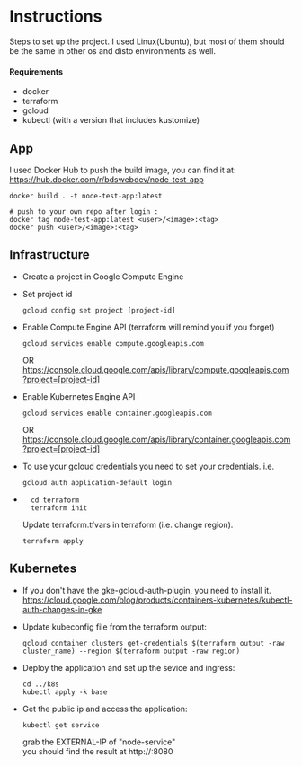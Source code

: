 
# Instructions

Steps to set up the project. I used Linux(Ubuntu), but most of them should be the same in other os and disto environments as well.


#### Requirements
- docker
- terraform
- gcloud
- kubectl (with a version that includes kustomize)

## App

I used Docker Hub to push the build image, you can find it at:
https://hub.docker.com/r/bdswebdev/node-test-app

```
docker build . -t node-test-app:latest 

# push to your own repo after login :
docker tag node-test-app:latest <user>/<image>:<tag>
docker push <user>/<image>:<tag> 
```

## Infrastructure

- Create a project in Google Compute Engine
- Set project id
    ```
    gcloud config set project [project-id]
    ```

- Enable Compute Engine API (terraform will remind you if you forget)
    ```
    gcloud services enable compute.googleapis.com
    ```
    OR
    https://console.cloud.google.com/apis/library/compute.googleapis.com?project=[project-id]

- Enable Kubernetes Engine API
    ```
    gcloud services enable container.googleapis.com
    ```
    OR
    https://console.cloud.google.com/apis/library/container.googleapis.com?project=[project-id]

- To use your gcloud credentials you need to set your credentials. i.e.
  ```
  gcloud auth application-default login
  ```

- ```
    cd terraform
    terraform init
    ```
    Update terraform.tfvars in terraform (i.e. change region).
    ```
    terraform apply
    ```
## Kubernetes

- If you don't have the gke-gcloud-auth-plugin, you need to install it.
    https://cloud.google.com/blog/products/containers-kubernetes/kubectl-auth-changes-in-gke

- Update kubeconfig file from the terraform output:
    ```
    gcloud container clusters get-credentials $(terraform output -raw cluster_name) --region $(terraform output -raw region)
    ```

- Deploy the application and set up the sevice and ingress:
    ```
    cd ../k8s
    kubectl apply -k base
    ```

- Get the public ip and access the application:
    ```
    kubectl get service
    ```
    grab the EXTERNAL-IP of "node-service"  
    you should find the result at http://<EXTERNAL-IP>:8080
